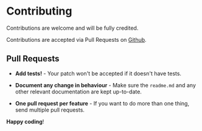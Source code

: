 # Contributing

Contributions are welcome and will be fully credited.

Contributions are accepted via Pull Requests on [Github](https://github.com/itinysun/laraman).


## Pull Requests

- **Add tests!** - Your patch won't be accepted if it doesn't have tests.

- **Document any change in behaviour** - Make sure the `readme.md` and any other relevant documentation are kept up-to-date.


- **One pull request per feature** - If you want to do more than one thing, send multiple pull requests.



**Happy coding**!
